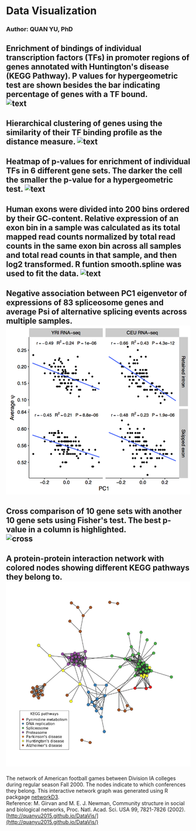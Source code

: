 # Data Visualization
### Author: QUAN YU, PhD

Enrichment of bindings of individual transcription factors (TFs) in promoter regions of genes annotated with Huntington's disease (KEGG Pathway). P values for hypergeometric test are shown besides the bar indicating percentage of genes with a TF bound.  
![text](/figs/40.tfs.05016.png)
---
Hierarchical clustering of genes using the similarity of their TF binding profile as the distance measure. 
![text](/figs/06.TF.hc.bin5.png)
---
Heatmap of p-values for enrichment of individual TFs in 6 different gene sets. The darker the cell the smaller the p-value for a hypergeometric test. 
![text](/figs/44.heatmap.test.png)
---
Human exons were divided into 200 bins ordered by their GC-content. Relative expression of an exon bin in a sample was calculated as its total mapped read counts normalized by total read counts in the same exon bin across all samples and total read counts in that sample, and then log2 transformed. R funtion **smooth.spline** was used to fit the data. 
![text](/figs/1004.gc.bias.rand.png)
---
Negative association between PC1 eigenvetor of expressions of 83 spliceosome genes and average Psi of alternative splicing events across multiple samples.  
![splicing](/figs/64.4figs.png)
---
Cross comparison of 10 gene sets with another 10 gene sets using Fisher's test. The best p-value in a column is highlighted.   
![cross](/figs/73.tile.yale.v2.pv.png)
---
A protein-protein interaction network with colored nodes showing different KEGG pathways they belong to.
![ppi](/figs/87.ppi.kegg.pc7.v2.png)
---
The network of American football games between Division IA colleges during regular season Fall 2000. The nodes indicate to which conferences they belong. This interactive network graph was generated using R packgage [networkD3](https://christophergandrud.github.io/networkD3/).    
Reference: M. Girvan and M. E. J. Newman, Community structure in social and biological networks, Proc. Natl. Acad. Sci. USA 99, 7821-7826 (2002).  
[http://quanyu2015.github.io/DataVis/](http://quanyu2015.github.io/DataVis/)




